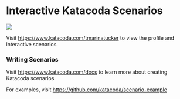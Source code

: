 # Interactive Katacoda Scenarios

[![](http://shields.katacoda.com/katacoda/tmarinatucker/count.svg)](https://www.katacoda.com/tmarinatucker "Get your profile on Katacoda.com")

Visit https://www.katacoda.com/tmarinatucker to view the profile and interactive scenarios

### Writing Scenarios
Visit https://www.katacoda.com/docs to learn more about creating Katacoda scenarios

For examples, visit https://github.com/katacoda/scenario-example
